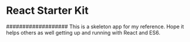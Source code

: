 # React Starter Kit
###################
This is a skeleton app for my reference.  Hope it helps others as well getting up and running with React and ES6.
